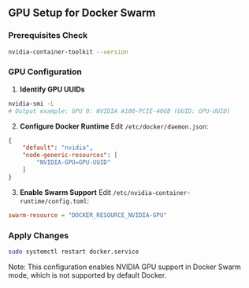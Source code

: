 ## GPU Setup for Docker Swarm

### Prerequisites Check
```bash
nvidia-container-toolkit --version
```

### GPU Configuration

1. **Identify GPU UUIDs**
```bash
nvidia-smi -L
# Output example: GPU 0: NVIDIA A100-PCIE-40GB (UUID: GPU-UUID)
```

2. **Configure Docker Runtime**
Edit `/etc/docker/daemon.json`:
```json
{
    "default": "nvidia",
    "node-generic-resources": [
        "NVIDIA-GPU=GPU-UUID"
    ]
}
```

3. **Enable Swarm Support**
Edit `/etc/nvidia-container-runtime/config.toml`:
```toml
swarm-resource = "DOCKER_RESOURCE_NVIDIA-GPU"
```

### Apply Changes
```bash
sudo systemctl restart docker.service
```

Note: This configuration enables NVIDIA GPU support in Docker Swarm mode, which is not supported by default Docker.